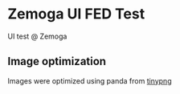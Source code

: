 # Zemoga UI FED Test

UI test @ Zemoga

## Image optimization

Images were optimized using panda from [tinypng](https://tinypng.com/)

